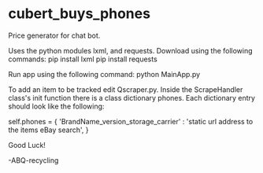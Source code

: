 # cubert_buys_phones
Price generator for chat bot.

Uses the python modules lxml, and requests. 
Download using the following commands:
pip install lxml
pip install requests 

Run app using the following command:
python MainApp.py

To add an item to be tracked edit Qscraper.py.
Inside the ScrapeHandler class's init function there is a class dictionary phones.
Each dictionary entry should look like the following:

self.phones = {
  'BrandName_version_storage_carrier' : 'static url address to the items eBay search',
  <next entry>
}
  
Good Luck!

-ABQ-recycling
